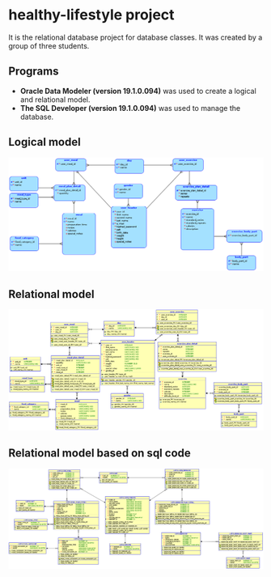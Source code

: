 # healthy-lifestyle project

It is the relational database project for database classes. It was created by a group of three students.

## Programs

* **Oracle Data Modeler (version 19.1.0.094)** was used to create a logical and relational model.
* **The SQL Developer (version 19.1.0.094)** was used to manage the database.

## Logical model

![Logical model](https://github.com/kingachwaleba/healthy-lifestyle/blob/main/models/logical-model.png)

## Relational model

![Relational model](https://github.com/kingachwaleba/healthy-lifestyle/blob/main/models/relational-model.png)

## Relational model based on sql code

![Relational model based on sql code](https://github.com/kingachwaleba/healthy-lifestyle/blob/main/models/created-database.png)

